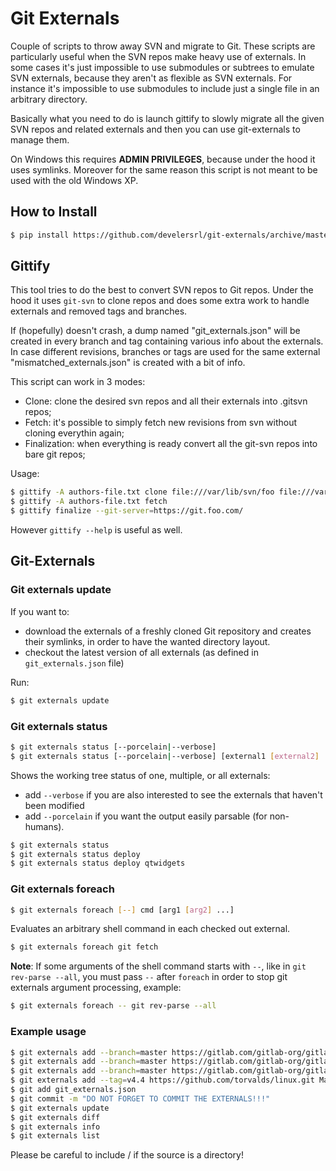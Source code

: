 # Git Externals
Couple of scripts to throw away SVN and migrate to Git. These scripts are particularly
useful when the SVN repos make heavy use of externals. In some cases it's just impossible
to use submodules or subtrees to emulate SVN externals, because they aren't as flexible as
SVN externals. For instance it's impossible to use submodules to include just a single file in an
arbitrary directory.

Basically what you need to do is launch gittify to slowly migrate all the given SVN repos
and related externals and then you can use git-externals to manage them.

On Windows this requires **ADMIN PRIVILEGES**, because under the hood it uses symlinks. Moreover for the same
reason this script is not meant to be used with the old Windows XP.

## How to Install
```bash
$ pip install https://github.com/develersrl/git-externals/archive/master.zip
```

## Gittify
This tool tries to do the best to convert SVN repos to Git repos. Under the hood it uses
`git-svn` to clone repos and does some extra work to handle externals and removed tags and branches.

If (hopefully) doesn't crash, a dump named "git\_externals.json" will be created in every branch
and tag containing various info about the externals.
In case different revisions, branches or tags are used for the same external "mismatched\_externals.json" is
created with a bit of info.

This script can work in 3 modes:
- Clone: clone the desired svn repos and all their externals into .gitsvn repos;
- Fetch: it's possible to simply fetch new revisions from svn without cloning everythin again;
- Finalization: when everything is ready convert all the git-svn repos into bare git repos;

Usage:
```bash
$ gittify -A authors-file.txt clone file:///var/lib/svn/foo file:///var/lib/svn/bar
$ gittify -A authors-file.txt fetch
$ gittify finalize --git-server=https://git.foo.com/
```

However ```gittify --help``` is useful as well.

## Git-Externals

### Git externals update

If you want to:
* download the externals of a freshly cloned Git repository and creates their 
symlinks, in order to have the wanted directory layout.
* checkout the latest version of all externals (as defined in `git_externals.json` 
file)

Run:
```bash
$ git externals update
```

### Git externals status

```bash
$ git externals status [--porcelain|--verbose]
$ git externals status [--porcelain|--verbose] [external1 [external2] ...]
```

Shows the working tree status of one, multiple, or all externals:
 - add `--verbose` if you are also interested to see the externals that haven't
been modified
 - add `--porcelain` if you want the output easily parsable (for non-humans).

```bash
$ git externals status
$ git externals status deploy
$ git externals status deploy qtwidgets
```

### Git externals foreach

```bash
$ git externals foreach [--] cmd [arg1 [arg2] ...]
```

Evaluates an arbitrary shell command in each checked out external.
```bash
$ git externals foreach git fetch
```

**Note**: If some arguments of the shell command starts with `--`, like in 
`git rev-parse --all`, you must pass `--` after `foreach` in order to stop 
git externals argument processing, example:

```bash
$ git externals foreach -- git rev-parse --all
```


### Example usage
```bash
$ git externals add --branch=master https://gitlab.com/gitlab-org/gitlab-ce.git shared/ foo
$ git externals add --branch=master https://gitlab.com/gitlab-org/gitlab-ce.git shared/ bar
$ git externals add --branch=master https://gitlab.com/gitlab-org/gitlab-ce.git README.md baz/README.md
$ git externals add --tag=v4.4 https://github.com/torvalds/linux.git Makefile Makefile
$ git add git_externals.json
$ git commit -m "DO NOT FORGET TO COMMIT THE EXTERNALS!!!"
$ git externals update
$ git externals diff
$ git externals info
$ git externals list
```



Please be careful to include / if the source is a directory!

